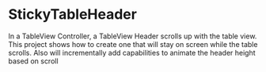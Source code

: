 # StickyTableHeader
In a TableView Controller, a TableView Header scrolls up with the table view. This project shows how to create one that will stay on screen while the table scrolls.  Also will incrementally add capabilities to animate the header height based on scroll
